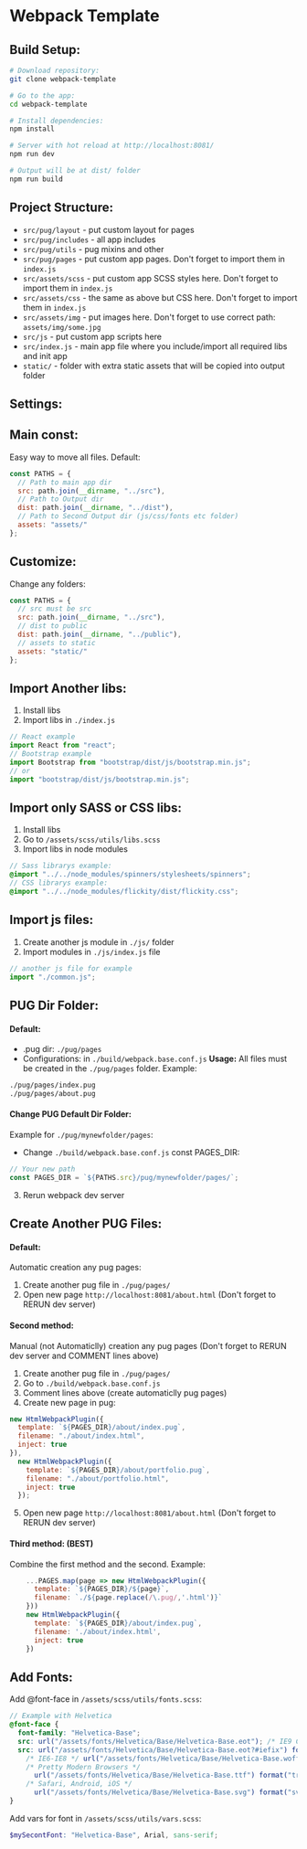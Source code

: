 # Webpack Template

## Build Setup:

```bash
# Download repository:
git clone webpack-template

# Go to the app:
cd webpack-template

# Install dependencies:
npm install

# Server with hot reload at http://localhost:8081/
npm run dev

# Output will be at dist/ folder
npm run build
```

## Project Structure:

- `src/pug/layout` - put custom layout for pages
- `src/pug/includes` - all app includes
- `src/pug/utils` - pug mixins and other
- `src/pug/pages` - put custom app pages. Don't forget to import them in `index.js`
- `src/assets/scss` - put custom app SCSS styles here. Don't forget to import them in `index.js`
- `src/assets/css` - the same as above but CSS here. Don't forget to import them in `index.js`
- `src/assets/img` - put images here. Don't forget to use correct path: `assets/img/some.jpg`
- `src/js` - put custom app scripts here
- `src/index.js` - main app file where you include/import all required libs and init app
- `static/` - folder with extra static assets that will be copied into output folder

## Settings:

## Main const:

Easy way to move all files.
Default:

```js
const PATHS = {
  // Path to main app dir
  src: path.join(__dirname, "../src"),
  // Path to Output dir
  dist: path.join(__dirname, "../dist"),
  // Path to Second Output dir (js/css/fonts etc folder)
  assets: "assets/"
};
```

## Customize:

Change any folders:

```js
const PATHS = {
  // src must be src
  src: path.join(__dirname, "../src"),
  // dist to public
  dist: path.join(__dirname, "../public"),
  // assets to static
  assets: "static/"
};
```

## Import Another libs:

1. Install libs
2. Import libs in `./index.js`

```js
// React example
import React from "react";
// Bootstrap example
import Bootstrap from "bootstrap/dist/js/bootstrap.min.js";
// or
import "bootstrap/dist/js/bootstrap.min.js";
```

## Import only SASS or CSS libs:

1. Install libs
2. Go to `/assets/scss/utils/libs.scss`
3. Import libs in node modules

```scss
// Sass librarys example:
@import "../../node_modules/spinners/stylesheets/spinners";
// CSS librarys example:
@import "../../node_modules/flickity/dist/flickity.css";
```

## Import js files:

1. Create another js module in `./js/` folder
2. Import modules in `./js/index.js` file

```js
// another js file for example
import "./common.js";
```

## PUG Dir Folder:

#### Default:

- .pug dir: `./pug/pages`
- Configurations: in `./build/webpack.base.conf.js`
  **Usage:**
  All files must be created in the `./pug/pages` folder.
  Example:

```bash
./pug/pages/index.pug
./pug/pages/about.pug
```

#### Change PUG Default Dir Folder:

Example for `./pug/mynewfolder/pages`:

- Change `./build/webpack.base.conf.js` const PAGES_DIR:

```js
// Your new path
const PAGES_DIR = `${PATHS.src}/pug/mynewfolder/pages/`;
```

3. Rerun webpack dev server

## Create Another PUG Files:

#### Default:

Automatic creation any pug pages:

1. Create another pug file in `./pug/pages/`
2. Open new page `http://localhost:8081/about.html` (Don't forget to RERUN dev server)

#### Second method:

Manual (not Automaticlly) creation any pug pages (Don't forget to RERUN dev server and COMMENT lines above)

1. Create another pug file in `./pug/pages/`
2. Go to `./build/webpack.base.conf.js`
3. Comment lines above (create automaticlly pug pages)
4. Create new page in pug:

```js
new HtmlWebpackPlugin({
  template: `${PAGES_DIR}/about/index.pug`,
  filename: "./about/index.html",
  inject: true
}),
  new HtmlWebpackPlugin({
    template: `${PAGES_DIR}/about/portfolio.pug`,
    filename: "./about/portfolio.html",
    inject: true
  });
```

5. Open new page `http://localhost:8081/about.html` (Don't forget to RERUN dev server)

#### Third method: (BEST)

Сombine the first method and the second.
Example:

```js
    ...PAGES.map(page => new HtmlWebpackPlugin({
      template: `${PAGES_DIR}/${page}`,
      filename: `./${page.replace(/\.pug/,'.html')}`
    }))
    new HtmlWebpackPlugin({
      template: `${PAGES_DIR}/about/index.pug`,
      filename: './about/index.html',
      inject: true
    })
```

## Add Fonts:

Add @font-face in `/assets/scss/utils/fonts.scss`:

```scss
// Example with Helvetica
@font-face {
  font-family: "Helvetica-Base";
  src: url("/assets/fonts/Helvetica/Base/Helvetica-Base.eot"); /* IE9 Compat Modes */
  src: url("/assets/fonts/Helvetica/Base/Helvetica-Base.eot?#iefix") format("embedded-opentype"),
    /* IE6-IE8 */ url("/assets/fonts/Helvetica/Base/Helvetica-Base.woff") format("woff"),
    /* Pretty Modern Browsers */
      url("/assets/fonts/Helvetica/Base/Helvetica-Base.ttf") format("truetype"),
    /* Safari, Android, iOS */
      url("/assets/fonts/Helvetica/Base/Helvetica-Base.svg") format("svg"); /* Legacy iOS */
}
```

Add vars for font in `/assets/scss/utils/vars.scss`:

```scss
$mySecontFont: "Helvetica-Base", Arial, sans-serif;
```
